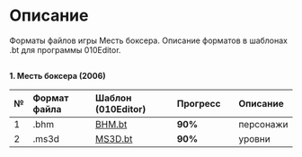 # Описание

Форматы файлов игры Месть боксера. Описание форматов в шаблонах .bt для программы 010Editor.

## 

**1. Месть боксера (2006)**

| № | Формат файла       | Шаблон (010Editor)     | Прогресс     |  | Описание |
| :--- | :--------- | :----------- | :---------- | :---------- | :---------- |
| 1 | .bhm        | [BHM.bt](https://github.com/AlexKimov/afs-file-formats/blob/main/formats/templates/010editor/BHM.bt)        | **90%**      |          |  персонажи |
| 2 | .ms3d        | [MS3D.bt](https://github.com/AlexKimov/afs-file-formats/blob/main/formats/templates/010editor/MS3D.bt)        | **90%**      |            | уровни |